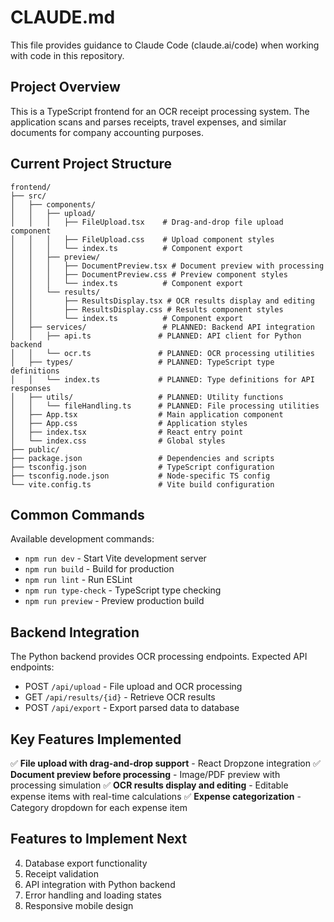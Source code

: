 # CLAUDE.md

This file provides guidance to Claude Code (claude.ai/code) when working with code in this repository.

## Project Overview

This is a TypeScript frontend for an OCR receipt processing system. The application scans and parses receipts, travel expenses, and similar documents for company accounting purposes.

## Current Project Structure

```
frontend/
├── src/
│   ├── components/
│   │   ├── upload/
│   │   │   ├── FileUpload.tsx    # Drag-and-drop file upload component
│   │   │   ├── FileUpload.css    # Upload component styles
│   │   │   └── index.ts          # Component export
│   │   ├── preview/
│   │   │   ├── DocumentPreview.tsx # Document preview with processing
│   │   │   ├── DocumentPreview.css # Preview component styles
│   │   │   └── index.ts          # Component export
│   │   └── results/
│   │       ├── ResultsDisplay.tsx # OCR results display and editing
│   │       ├── ResultsDisplay.css # Results component styles
│   │       └── index.ts          # Component export
│   ├── services/                 # PLANNED: Backend API integration
│   │   ├── api.ts               # PLANNED: API client for Python backend
│   │   └── ocr.ts               # PLANNED: OCR processing utilities
│   ├── types/                   # PLANNED: TypeScript type definitions
│   │   └── index.ts             # PLANNED: Type definitions for API responses
│   ├── utils/                   # PLANNED: Utility functions
│   │   └── fileHandling.ts      # PLANNED: File processing utilities
│   ├── App.tsx                  # Main application component
│   ├── App.css                  # Application styles
│   ├── index.tsx                # React entry point
│   └── index.css                # Global styles
├── public/
├── package.json                 # Dependencies and scripts
├── tsconfig.json                # TypeScript configuration
├── tsconfig.node.json           # Node-specific TS config
└── vite.config.ts               # Vite build configuration
```

## Common Commands

Available development commands:
- `npm run dev` - Start Vite development server
- `npm run build` - Build for production
- `npm run lint` - Run ESLint
- `npm run type-check` - TypeScript type checking
- `npm run preview` - Preview production build

## Backend Integration

The Python backend provides OCR processing endpoints. Expected API endpoints:
- POST `/api/upload` - File upload and OCR processing
- GET `/api/results/{id}` - Retrieve OCR results
- POST `/api/export` - Export parsed data to database

## Key Features Implemented

✅ **File upload with drag-and-drop support** - React Dropzone integration
✅ **Document preview before processing** - Image/PDF preview with processing simulation
✅ **OCR results display and editing** - Editable expense items with real-time calculations
✅ **Expense categorization** - Category dropdown for each expense item

## Features to Implement Next

4. Database export functionality
5. Receipt validation
6. API integration with Python backend
7. Error handling and loading states
8. Responsive mobile design